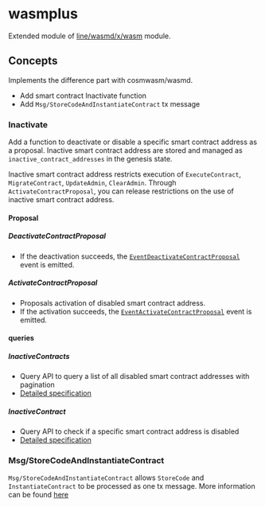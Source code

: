 # wasmplus

Extended module of [line/wasmd/x/wasm](https://github.com/line/wasmd/tree/cae21ecd251cea44f56209e0a4586ca2979c6c87/x/wasm) module.

## Concepts

Implements the difference part with cosmwasm/wasmd.

* Add smart contract Inactivate function
* Add `Msg/StoreCodeAndInstantiateContract` tx message

### Inactivate
Add a function to deactivate or disable a specific smart contract address as a proposal.
Inactive smart contract address are stored and managed as `inactive_contract_addresses` in the genesis state.

Inactive smart contract address restricts execution of `ExecuteContract`, `MigrateContract`, `UpdateAdmin`, `ClearAdmin`.
Through `ActivateContractProposal`, you can release restrictions on the use of inactive smart contract address.

#### Proposal
##### DeactivateContractProposal
* If the deactivation succeeds, the [`EventDeactivateContractProposal`](../../docs/proto/proto-docs.md#eventdeactivatecontractproposal) event is emitted.
##### ActivateContractProposal
* Proposals activation of disabled smart contract address.
* If the activation succeeds, the [`EventActivateContractProposal`](../../docs/proto/proto-docs.md#eventactivatecontractproposal) event is emitted.

#### queries
##### InactiveContracts
* Query API to query a list of all disabled smart contract addresses with pagination
* [Detailed specification](../../docs/proto/proto-docs.md#activatecontractproposal)
##### InactiveContract
* Query API to check if a specific smart contract address is disabled
* [Detailed specification](../../docs/proto/proto-docs.md#deactivatecontractproposal)

### Msg/StoreCodeAndInstantiateContract
`Msg/StoreCodeAndInstantiateContract` allows `StoreCode` and `InstantiateContract` to be processed as one tx message.
More information can be found [here](../../docs/proto/proto-docs.md#msgstorecodeandinstantiatecontract)
